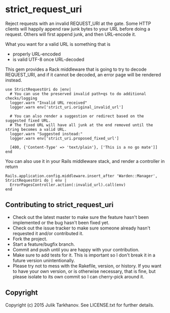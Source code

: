 # strict_request_uri

Reject requests with an invalid REQUEST_URI at the gate.
Some HTTP clients will happily append raw junk bytes to your URL before doing a request. Others
will first append junk, and then URL-encode it.

What you want for a valid URL is something that is

* properly URL-encoded
* is valid UTF-8 once URL-decoded

This gem provides a Rack middleware that is going to try to decode REQUEST_URI, and if it
cannot be decoded, an error page will be rendered instead.

    use StrictRequestUri do |env|
      # You can use the preserved invalid path+qs to do additional checks/logging
      logger.warn "Invalid URL received"
      logger.warn env['strict_uri.original_invalid_url']
      
      # You can also render a suggestion or redirect based on the suggested fixed URL.
      # The fixed URL will have all junk at the end removed until the string becomes a valid URL.
      logger.warn "Suggested instead:"
      logger.warn env['strict_uri.proposed_fixed_url']
      
      [400, {'Content-Type' => 'text/plain'}, ['This is a no go mate']]
    end

You can also use it in your Rails middleware stack, and render a controller in return

    Rails.application.config.middleware.insert_after 'Warden::Manager', StrictRequestUri do | env |
      ErrorPagesController.action(:invalid_url).call(env)
    end


## Contributing to strict_request_uri
 
* Check out the latest master to make sure the feature hasn't been implemented or the bug hasn't been fixed yet.
* Check out the issue tracker to make sure someone already hasn't requested it and/or contributed it.
* Fork the project.
* Start a feature/bugfix branch.
* Commit and push until you are happy with your contribution.
* Make sure to add tests for it. This is important so I don't break it in a future version unintentionally.
* Please try not to mess with the Rakefile, version, or history. If you want to have your own version, or is otherwise necessary, that is fine, but please isolate to its own commit so I can cherry-pick around it.

## Copyright

Copyright (c) 2015 Julik Tarkhanov. See LICENSE.txt for
further details.

